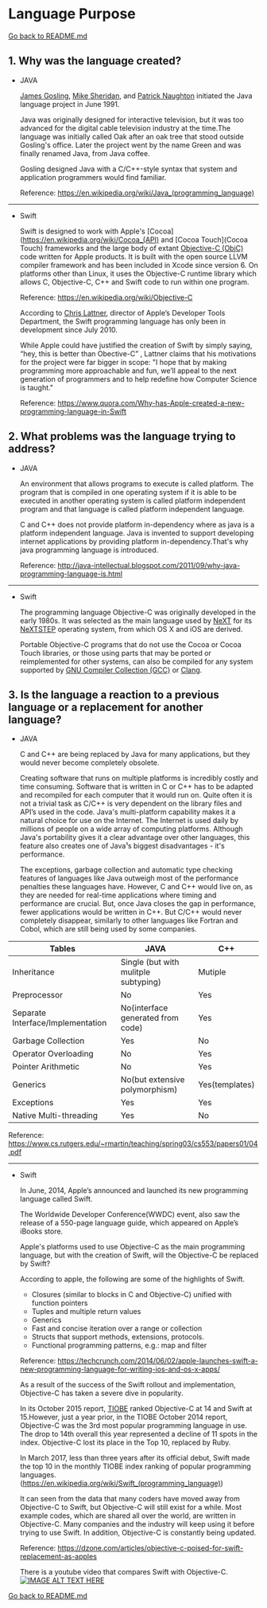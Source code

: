 # Language Purpose

[Go back to README.md](README.md)

## 1. Why was the language created?

* JAVA

  [James Gosling](https://en.wikipedia.org/wiki/James_Gosling), [Mike Sheridan](https://en.wikipedia.org/wiki/Mike_Sheridan), and [Patrick Naughton](https://en.wikipedia.org/wiki/Patrick_Naughton) initiated the Java language project in June 1991.

  Java was originally designed for interactive television, but it was too advanced for the digital cable television industry at the time.The language was initially called Oak after an oak tree that stood outside Gosling's office. Later the project went by the name Green and was finally renamed Java, from Java coffee.

  Gosling designed Java with a C/C++-style syntax that system and application programmers would find familiar.

  Reference: <https://en.wikipedia.org/wiki/Java_(programming_language)>

---
* Swift

  Swift is designed to work with Apple's [Cocoa](https://en.wikipedia.org/wiki/Cocoa_(API) and [Cocoa Touch](Cocoa Touch) frameworks and the large body of extant [Objective-C (ObjC)](https://en.wikipedia.org/wiki/Objective-C) code written for Apple products. It is built with the open source LLVM compiler framework and has been included in Xcode since version 6. On platforms other than Linux, it uses the Objective-C runtime library which allows C, Objective-C, C++ and Swift code to run within one program.

  Reference: <https://en.wikipedia.org/wiki/Objective-C>

  According to [Chris Lattner](https://en.wikipedia.org/wiki/Chris_Lattner), director of Apple’s Developer Tools Department, the Swift programming language has only been in development since July 2010.

  While Apple could have justified the creation of Swift by simply saying, “hey, this is better than Obective-C” , Lattner claims that his motivations for the project were far bigger in scope: "I hope that by making programming more approachable and fun, we’ll appeal to the next generation of programmers and to help redefine how Computer Science is taught."

  Reference:
    <https://www.quora.com/Why-has-Apple-created-a-new-programming-language-in-Swift>



## 2. What problems was the language trying to address?

* JAVA

  An environment that allows programs to execute is called platform. The program that is compiled in one operating system if it is able to be executed in another operating system is called platform independent program and that language is called platform independent language.

  C and C++ does not provide platform in-dependency where as java is a platform independent language. Java is invented to support developing internet applications by providing platform in-dependency.That's why java programming language is introduced.

  Reference: <http://java-intellectual.blogspot.com/2011/09/why-java-programming-language-is.html>

---

* Swift

  The programming language Objective-C was originally developed in the early 1980s. It was selected as the main language used by [NeXT](https://en.wikipedia.org/wiki/NeXT) for its [NeXTSTEP](https://en.wikipedia.org/wiki/NeXTSTEP) operating system, from which OS X and iOS are derived.

  Portable Objective-C programs that do not use the Cocoa or Cocoa Touch libraries, or those using parts that may be ported or reimplemented for other systems, can also be compiled for any system supported by [GNU Compiler Collection (GCC)](https://en.wikipedia.org/wiki/GNU_Compiler_Collection) or [Clang](https://en.wikipedia.org/wiki/Clang).

## 3. Is the language a reaction to a previous language or a replacement for another language?

* JAVA

  C and C++ are being replaced by Java for many applications, but they would never become completely obsolete.

  Creating software that runs on multiple platforms is incredibly costly and time consuming. Software that is written in C or C++ has to be adapted and recompiled for each computer that it would run on. Quite often it is not a trivial task as C/C++ is very dependent on the library files and API’s used in the code. Java's multi-platform capability makes it a natural choice for use on the Internet. The Internet is used daily by millions of people on a wide array of computing platforms. Although Java's portability gives it a clear advantage over other languages, this feature also creates one of Java¹s biggest disadvantages - it's performance.

  The exceptions, garbage collection and automatic type checking features of languages like Java outweigh most of the performance penalties these languages have. However, C and C++ would live on, as they are needed for real-time applications where timing and performance are crucial. But, once Java closes the gap in performance, fewer applications would be written in C++. But C/C++ would never completely disappear, similarly to other languages like Fortran and Cobol, which are still being used by some companies.

|Tables|JAVA|C++|
  |------|----|---|
  |Inheritance|Single (but with mulitple subtyping)|Mutiple|
  |Preprocessor|No|Yes|
  |Separate Interface/Implementation|No(interface generated from code)|Yes|
  |Garbage Collection|Yes|No|
  |Operator Overloading|No|Yes|
  |Pointer Arithmetic|No|Yes|
  |Generics|No(but extensive polymorphism)|Yes(templates)|
  |Exceptions|Yes|Yes|
  |Native Multi-threading|Yes|No|

  Reference:
   <https://www.cs.rutgers.edu/~rmartin/teaching/spring03/cs553/papers01/04.pdf>


---

* Swift

  In June, 2014, Apple’s announced and launched its new programming language called Swift.

  The Worldwide Developer Conference(WWDC) event, also saw the release of a 550-page language guide, which appeared on Apple’s iBooks store.

  Apple's platforms used to use Objective-C as the main programming language, but with the creation of Swift, will the Objective-C be replaced by Swift?

  According to apple, the following are some of the highlights of Swift.
  * Closures (similar to blocks in C and Objective-C) unified with function pointers
  * Tuples and multiple return values
  * Generics
  * Fast and concise iteration over a range or collection
  * Structs that support methods, extensions, protocols.
  * Functional programming patterns, e.g.: map and filter

  Reference: <https://techcrunch.com/2014/06/02/apple-launches-swift-a-new-programming-language-for-writing-ios-and-os-x-apps/>

  As a result of the success of the Swift rollout and implementation, Objective-C has taken a severe dive in popularity.

  In its October 2015 report, [TIOBE](https://en.wikipedia.org/wiki/TIOBE_index) ranked Objective-C at 14 and Swift at 15.However, just a year prior, in the TIOBE October 2014 report, Objective-C was the 3rd most popular programming language in use. The drop to 14th overall this year represented a decline of 11 spots in the index. Objective-C lost its place in the Top 10, replaced by Ruby.

  In March 2017, less than three years after its official debut, Swift made the top 10 in the monthly TIOBE index ranking of popular programming languages.(<https://en.wikipedia.org/wiki/Swift_(programming_language)>)

  It can seen from the data that many coders have moved away from Objective-C to Swift, but Objective-C will still exist for a while. Most example codes, which are shared all over the world, are written in Objective-C. Many companies and the industry will keep using it before trying to use Swift. In addition, Objective-C is constantly being updated.

  Reference: <https://dzone.com/articles/objective-c-poised-for-swift-replacement-as-apples>

  There is a youtube video that compares Swift with Objective-C.
  [![IMAGE ALT TEXT HERE](http://img.youtube.com/vi/MIKA1W6c0eI/0.jpg)](http://www.youtube.com/watch?v=MIKA1W6c0eI)

[Go back to README.md](README.md)

